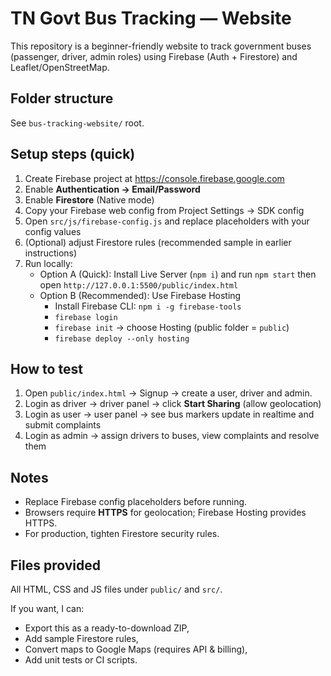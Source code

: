 # TN Govt Bus Tracking — Website

This repository is a beginner-friendly website to track government buses (passenger, driver, admin roles) using Firebase (Auth + Firestore) and Leaflet/OpenStreetMap.

## Folder structure
See `bus-tracking-website/` root.

## Setup steps (quick)
1. Create Firebase project at https://console.firebase.google.com
2. Enable **Authentication -> Email/Password**
3. Enable **Firestore** (Native mode)
4. Copy your Firebase web config from Project Settings -> SDK config
5. Open `src/js/firebase-config.js` and replace placeholders with your config values
6. (Optional) adjust Firestore rules (recommended sample in earlier instructions)
7. Run locally:
   - Option A (Quick): Install Live Server (`npm i`) and run `npm start` then open `http://127.0.0.1:5500/public/index.html`
   - Option B (Recommended): Use Firebase Hosting
     - Install Firebase CLI: `npm i -g firebase-tools`
     - `firebase login`
     - `firebase init` -> choose Hosting (public folder = `public`)
     - `firebase deploy --only hosting`

## How to test
1. Open `public/index.html` -> Signup -> create a user, driver and admin.
2. Login as driver -> driver panel -> click **Start Sharing** (allow geolocation)
3. Login as user -> user panel -> see bus markers update in realtime and submit complaints
4. Login as admin -> assign drivers to buses, view complaints and resolve them

## Notes
- Replace Firebase config placeholders before running.
- Browsers require **HTTPS** for geolocation; Firebase Hosting provides HTTPS.
- For production, tighten Firestore security rules.

## Files provided
All HTML, CSS and JS files under `public/` and `src/`.

If you want, I can:
- Export this as a ready-to-download ZIP,
- Add sample Firestore rules,
- Convert maps to Google Maps (requires API & billing),
- Add unit tests or CI scripts.
